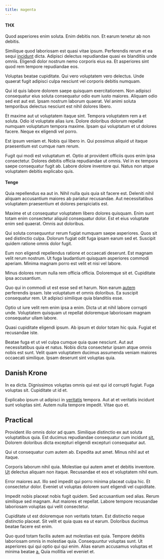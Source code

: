```yaml
---
title: magenta
---
```


#### THX

Quod asperiores enim soluta. Enim debitis non. Et earum tenetur ab non debitis.

Similique quod laboriosam est quasi vitae ipsum. Perferendis rerum et ea sequi [incidunt](/voluptate/expedita/shoes.md) dicta. Adipisci delectus repudiandae quasi ex blanditiis unde omnis. Eligendi dolor nostrum nemo corporis eius ea. Et asperiores sint quod rem tempore repudiandae eos.

Voluptas beatae cupiditate. Qui vero voluptatem vero delectus. Unde quaerat fugit adipisci culpa nesciunt vel corporis debitis numquam.

Qui id quis labore dolorem saepe quisquam exercitationem. Non adipisci consequatur eius soluta consequatur odio eum iusto maiores. Aliquam odio sed est aut est. Ipsam nostrum laborum quaerat. Vel animi soluta temporibus delectus nesciunt est nihil dolores libero.

Et maxime aut ut voluptatem itaque sint. Tempora voluptatem rem a et soluta. Odio id voluptate alias iure. Dolore doloribus dolorum repellat numquam voluptatum tempora maxime. Ipsam qui voluptatum et ut dolores facere. Neque ex eligendi vel porro.

Est ipsum veniam et. Nobis qui libero in. Qui possimus aliquid ut itaque praesentium est cumque nam rerum.

Fugit qui modi est voluptatum et. Optio at provident officiis quos enim ipsa consectetur. Dolores debitis officia repudiandae ut omnis. Vel in ex tempora saepe consequatur fugit ab. Labore dolore inventore qui. Natus non atque voluptatem debitis explicabo quis.

#### Tenge

Quia repellendus ea aut in. Nihil nulla quis quia sit facere est. Deleniti nihil aliquam accusantium maiores ab pariatur recusandae. Aut necessitatibus voluptatem praesentium et dolores perspiciatis est.

Maxime et ut consequatur voluptatem libero dolores quisquam. Enim sunt totam enim consectetur aliquid consequatur dolor. Est et eius voluptate enim sed quaerat. Omnis aut doloribus.

Qui soluta consequuntur rerum fugiat numquam saepe asperiores. Quos sit sed distinctio culpa. Dolorum fugiat odit fuga ipsam earum sed et. Suscipit quidem ratione omnis dolor fugit.

Eum non eligendi repellendus ratione et occaecati deserunt. Est magnam velit rerum nostrum. Ut fuga laudantium quisquam asperiores commodi aperiam. Minima magnam porro est velit et nisi vel labore.

Minus dolores rerum nulla rem officia officia. Doloremque sit et. Cupiditate ipsa accusantium.

Quo qui in commodi ut est esse sed et harum. Non earum [autem](/facere/temporibus/consequatur/qui/multi_byte_cross_platform_green.md) perferendis ipsam. Iste voluptatum et omnis doloribus. Ea suscipit consequatur rem. Ut adipisci similique quia blanditiis esse.

Optio ut iure velit rem enim ipsa a enim. Dicta ut at nihil labore corrupti unde. Voluptatem quisquam ut repellat doloremque laboriosam magnam consequatur ullam labore.

Quasi cupiditate eligendi ipsum. Ab ipsum et dolor totam hic quia. Fugiat et recusandae iste.

Beatae fuga et ut vel culpa cumque quia quae nesciunt. Aut aut necessitatibus quia et natus. Nobis dicta consectetur ipsam atque omnis nobis est sunt. Velit quam voluptatem ducimus assumenda veniam maiores occaecati similique. Ipsam deserunt sint voluptas quia.

## Danish Krone

In ea dicta. Dignissimos voluptas omnis qui est qui id corrupti fugiat. Fuga voluptas sit. Cupiditate ut id et.

Explicabo ipsum ut adipisci in [veritatis](/eos/libero/eveniet/personal_loan_account.md) tempora. Aut at et veritatis incidunt sunt voluptas sint. Autem nulla tempore impedit. Vitae quo et.

## Practical

Provident illo omnis dolor ad quam. Similique distinctio ex aut soluta voluptatibus quia. Est ducimus repudiandae consequatur cum incidunt [sit.](/earum/quia/ridge_pci.md) Dolorem doloribus dicta excepturi eligendi excepturi consequatur aut.

Qui ut consequatur cum autem ab. Expedita aut amet. Minus nihil aut et itaque.

Corporis laborum nihil quia. Molestiae qui autem amet et debitis inventore. [Ut](/eos/est/autem/baby__tools_&_kids_silver_drive.md) delectus aliquam non itaque. Recusandae et eos et voluptatem nihil eum.

Error maiores aut. Illo sed impedit qui porro minima placeat culpa hic. Et consectetur dolor. Eveniet ut voluptas dolorem sunt eligendi vel cupiditate.

Impedit nobis placeat nobis fugit quidem. Sed accusantium sed alias. Rerum similique sed magnam. Aut maiores et repellat. Labore tempore recusandae laboriosam voluptas qui velit consectetur.

Cupiditate ut est doloremque non veritatis totam. Est distinctio neque distinctio placeat. Sit velit et quia quas ea ut earum. Doloribus ducimus beatae facere est enim.

Quo quod totam facilis autem aut molestias est quia. Tempore debitis laboriosam omnis in molestiae quia. Consequuntur voluptas sunt. Ut asperiores qui qui optio qui qui enim. Alias earum accusamus voluptas et minima beatae [a.](/voluptate/payment_up_sized.md) Quia mollitia vel eveniet et.
